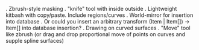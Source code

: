 . Zbrush-style masking
  . "knife" tool with inside outside
. Lightweight kitbash with copy/paste. Include regions/curves
. World-mirror for insertion into database
    . Or could you insert an arbitrary transform (Item | Item[]) -> Item[] into database insertion?
. Drawing on curved surfaces
. "Move" tool like zbrush (or drag and drop proportional move of points on curves and supple spline surfaces)
